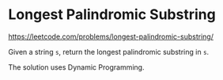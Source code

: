 # Longest Palindromic Substring
https://leetcode.com/problems/longest-palindromic-substring/

Given a string `s`, return the longest palindromic substring in `s`.

The solution uses Dynamic Programming.
